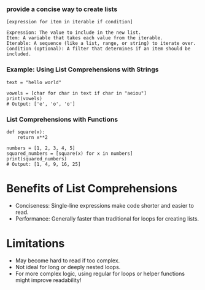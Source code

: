 ### provide a concise way to create lists

```
[expression for item in iterable if condition]

Expression: The value to include in the new list.
Item: A variable that takes each value from the iterable.
Iterable: A sequence (like a list, range, or string) to iterate over.
Condition (optional): A filter that determines if an item should be included.
```

### Example: Using List Comprehensions with Strings
```
text = "hello world"

vowels = [char for char in text if char in "aeiou"]
print(vowels)
# Output: ['e', 'o', 'o']
```

### List Comprehensions with Functions
```
def square(x):
    return x**2

numbers = [1, 2, 3, 4, 5]
squared_numbers = [square(x) for x in numbers]
print(squared_numbers)
# Output: [1, 4, 9, 16, 25]
```

# Benefits of List Comprehensions
* Conciseness: Single-line expressions make code shorter and easier to read.
* Performance: Generally faster than traditional for loops for creating lists.

# Limitations
* May become hard to read if too complex.
* Not ideal for long or deeply nested loops.
* For more complex logic, using regular for loops or helper functions might improve readability!